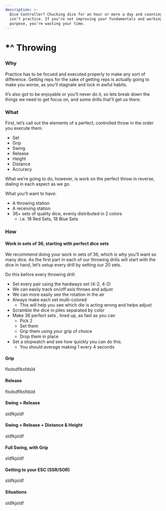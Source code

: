 ```yaml
---
description: >-
  Dice Controller? Chucking dice for an hour or more a day and counting 7s 
  isn’t practice. If you’re not improving your fundamentals and working with a
  purpose, you’re wasting your time.
---
```


# \*^ Throwing

### Why

Practice has to be focued and executed properly to make any sort of difference. Getting reps for the sake of getting reps is actually going to make you worse, as you’ll stagnate and lock in awful habits.

It’s also got to be enjoyable or you’ll never do it, so lets break down the things we need to get focus on, and some drills that’ll get us there.

### What

First, let’s call out the elements of a perfect, controlled throw in the order you execute them.

* Set
* Grip
* Swing
* Release
* Height
* Distance
* Accuracy

What we’re going to do, however, is work on the perfect throw in reverse, dialing in each aspect as we go.

What you’ll want to have:

* A throwing station
* A receiving station
* 36+ sets of quality dice, evenly distributed in 2 colors
  * i.e. 18 Red Sets, 18 Blue Sets

### How

#### Work in sets of 36, starting with perfect dice sets

We recommend doing your work in sets of 36, which is why you’ll want so many dice. As the first part in each of our throwing drills will start with the dice in hand, let’s setup every drill by setting our 20 sets.

Do this before every throwing drill:

*  Set every pair using the hardways set \(4-2, 4-2\)
  * We can easily track on/off axis throws and adjust
  * We can more easily see the rotation in the air
* Always make each set multi-colored
  * This will help you see which die is acting wrong and helps adjust
* Scramble the dice in piles separated by color
* Make 36 perfect sets , lined up, as fast as you can
  * Pick 2
  * Set them
  * Grip them using your grip of choice
  * Drop them in place
* Set a stopwatch and see how quickly you can do this.
  * You should average making 1 every 4 seconds 

#### Grip

flsdsdflksfdsld

#### Release

flsdsdflksfdsld

#### Swing + Release

sldfkjsldf

#### Swing + Release + Distance & Height

sldfkjsldf

#### Full Swing, with Grip

sldfkjsldf

#### Getting to your ESC \(SSR/SOR\)

sldfkjsldf

#### Situations

sldfkjsldf

